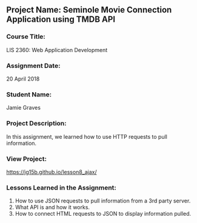 ## Project Name:  Seminole Movie Connection Application using TMDB API

### Course Title:
LIS 2360:  Web Application Development

### Assignment Date:  
20 April 2018

### Student Name:  
Jamie Graves

### Project Description:
In this assignment, we learned how to use HTTP requests to pull information. 

### View Project:
https://jg15b.github.io/lesson8_ajax/

### Lessons Learned in the Assignment:
1. How to use JSON requests to pull information from a 3rd party server. 
2. What API is and how it works.
3. How to connect HTML requests to JSON to display information pulled. 
